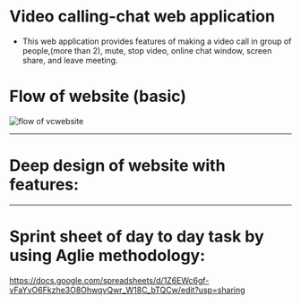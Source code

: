 # Video calling-chat web application
- This web application provides features of making a video call in group of people,(more than 2), mute, stop video, online chat window, screen share, and leave meeting.

# Flow of website (basic)
![flow of vcwebsite](https://user-images.githubusercontent.com/62839539/125234195-d4386100-e2fd-11eb-8d67-5833739ab556.png)
_______________________________________________________________________________________________________________________

# Deep design of website with features:

________________________________________________________________________________________________________________________

# Sprint sheet of day to day task by using Aglie methodology:
https://docs.google.com/spreadsheets/d/1Z6EWc6gf-vFaYvO6Fkzhe3O8OhwqvQwr_W18C_bTQCw/edit?usp=sharing